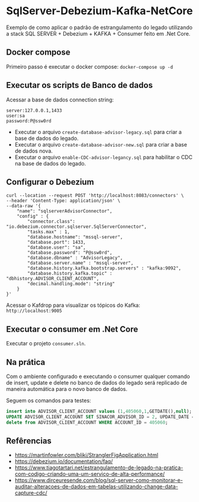 # SqlServer-Debezium-Kafka-NetCore
Exemplo de como aplicar o padrão de estrangulamento do legado utilizando a stack SQL SERVER + Debezium + KAFKA + Consumer feito em .Net Core. 

## Docker compose 
Primeiro passo é executar o docker compose:
`
docker-compose up -d
`

## Executar os scripts de Banco de dados
Acessar a base de dados connection string:
```
server:127.0.0.1,1433
user:sa
password:P@ssw0rd
```
- Executar o arquivo `create-database-advisor-legacy.sql` para criar a base de dados do legado.
- Executar o arquivo `create-database-advisor-new.sql` para criar a base de dados nova. 
- Executar o arquivo `enable-CDC-advisor-legancy.sql` para habilitar o CDC na base de dados do legado. 

## Configurar o Debezium 
```curl
curl --location --request POST 'http://localhost:8083/connectors' \
--header 'Content-Type: application/json' \
--data-raw '{
    "name": "sqlserverAdvisorConnector",
    "config" : {
        "connector.class": "io.debezium.connector.sqlserver.SqlServerConnector",
        "tasks.max" : 1,
        "database.hostname": "mssql-server",
        "database.port": 1433,
        "database.user": "sa",
        "database.password": "P@ssw0rd",
        "database.dbname" : "AdvisorLegacy",
        "database.server.name" : "mssql-server",
        "database.history.kafka.bootstrap.servers" : "kafka:9092",
        "database.history.kafka.topic" : "dbhistory.ADVISOR_CLIENT_ACCOUNT",
        "decimal.handling.mode": "string"
    }
}'
```
Acessar o Kafdrop para visualizar os tópicos do Kafka: `http://localhost:9005`

## Executar o consumer em .Net Core
Executar o projeto `consumer.sln`. 

## Na prática

Com o ambiente configurado e executando o consumer qualquer comando de insert, update e delete no banco de dados do legado será replicado de maneira automática para o novo banco de dados. 

Seguem os comandos para testes: 

```sql
insert into ADVISOR_CLIENT_ACCOUNT values (1,405060,1,GETDATE(),null);
UPDATE ADVISOR_CLIENT_ACCOUNT SET SINACOR_ADVISOR_ID = 2, UPDATE_DATE = GETDATE() WHERE ACCOUNT_ID = 405060; 
delete from ADVISOR_CLIENT_ACCOUNT WHERE ACCOUNT_ID = 405060;
```

## Refêrencias

- https://martinfowler.com/bliki/StranglerFigApplication.html
- https://debezium.io/documentation/faq/
- https://www.tiagotartari.net/estrangulamento-de-legado-na-pratica-com-codigo-criando-uma-um-servico-de-alta-performance/
- https://www.dirceuresende.com/blog/sql-server-como-monitorar-e-auditar-alteracoes-de-dados-em-tabelas-utilizando-change-data-capture-cdc/
